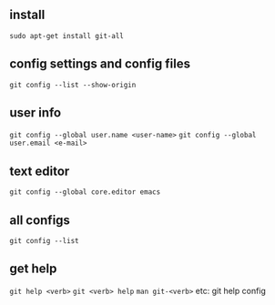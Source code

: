 ## install
`sudo apt-get install git-all`

## config settings and config files
`git config --list --show-origin`

## user info
`git config --global user.name <user-name>`
`git config --global user.email <e-mail>`

## text editor
`git config --global core.editor emacs`

## all configs
`git config --list`

## get help
`git help <verb>`
`git <verb> help`
`man git-<verb>`
etc: git help config
 
## 